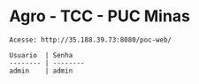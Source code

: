 # Agro - TCC - PUC Minas
	
	Acesse: http://35.188.39.73:8080/poc-web/
	
	Usuario  | Senha
	-------- | --------
	admin    | admin
